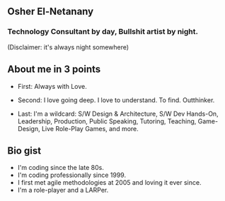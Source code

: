 ## Osher El-Netanany

### Technology Consultant by day, Bullshit artist by night.
(Disclaimer: it's always night somewhere)

## About me in 3 points
 * First: Always with Love.

 * Second: I love going deep. I love to understand. To find. Outthinker.

 * Last: I'm a wildcard: S/W Design & Architecture, S/W Dev Hands-On, Leadership, Production, Public Speaking, Tutoring, Teaching, Game-Design, Live Role-Play Games, and more.

## Bio gist
* I'm coding since the late 80s.
* I'm coding professionally since 1999.
* I first met agile methodologies at 2005 and loving it ever since.
* I'm a role-player and a LARPer.


<!--
**osher/osher** is a ✨ _special_ ✨ repository because its `README.md` (this file) appears on your GitHub profile.

Here are some ideas to get you started:

- 🔭 I’m currently working on ...
- 🌱 I’m currently learning ...
- 👯 I’m looking to collaborate on ...
- 🤔 I’m looking for help with ...
- 💬 Ask me about ...
- 📫 How to reach me: ...
- 😄 Pronouns: ...
- ⚡ Fun fact: ...
-->

